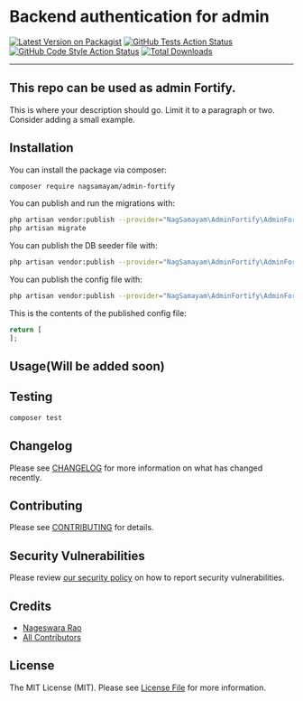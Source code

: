 # Backend authentication for admin

[![Latest Version on Packagist](https://img.shields.io/packagist/v/nagsamayam/admin-fortify.svg?style=flat-square)](https://packagist.org/packages/nagsamayam/admin-fortify)
[![GitHub Tests Action Status](https://img.shields.io/github/workflow/status/nagsamayam/admin-fortify/run-tests?label=tests)](https://github.com/nagsamayam/admin-fortify/actions?query=workflow%3Arun-tests+branch%3Amain)
[![GitHub Code Style Action Status](https://img.shields.io/github/workflow/status/nagsamayam/admin-fortify/Check%20&%20fix%20styling?label=code%20style)](https://github.com/nagsamayam/admin-fortify/actions?query=workflow%3A"Check+%26+fix+styling"+branch%3Amain)
[![Total Downloads](https://img.shields.io/packagist/dt/nagsamayam/admin-fortify.svg?style=flat-square)](https://packagist.org/packages/nagsamayam/admin-fortify)

---
This repo can be used as admin Fortify.
---

This is where your description should go. Limit it to a paragraph or two. Consider adding a small example.


## Installation

You can install the package via composer:

```bash
composer require nagsamayam/admin-fortify
```

You can publish and run the migrations with:

```bash
php artisan vendor:publish --provider="NagSamayam\AdminFortify\AdminFortifyServiceProvider" --tag="admin-fortify-migrations"
php artisan migrate
```

You can publish the DB seeder file with:
```bash
php artisan vendor:publish --provider="NagSamayam\AdminFortify\AdminFortifyServiceProvider" --tag="admin-fortify-seeders"
```

You can publish the config file with:
```bash
php artisan vendor:publish --provider="NagSamayam\AdminFortify\AdminFortifyServiceProvider" --tag="admin-fortify-config"
```

This is the contents of the published config file:

```php
return [
];
```

## Usage(Will be added soon)


## Testing

```bash
composer test
```

## Changelog

Please see [CHANGELOG](CHANGELOG.md) for more information on what has changed recently.

## Contributing

Please see [CONTRIBUTING](.github/CONTRIBUTING.md) for details.

## Security Vulnerabilities

Please review [our security policy](../../security/policy) on how to report security vulnerabilities.

## Credits

- [Nageswara Rao](https://github.com/nagsamayam)
- [All Contributors](../../contributors)

## License

The MIT License (MIT). Please see [License File](LICENSE.md) for more information.
